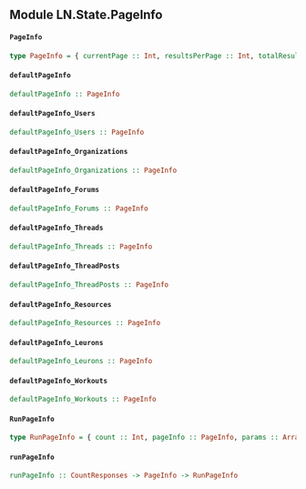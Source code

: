## Module LN.State.PageInfo

#### `PageInfo`

``` purescript
type PageInfo = { currentPage :: Int, resultsPerPage :: Int, totalResults :: Int, totalPages :: Int, sortOrder :: SortOrderBy, order :: OrderBy }
```

#### `defaultPageInfo`

``` purescript
defaultPageInfo :: PageInfo
```

#### `defaultPageInfo_Users`

``` purescript
defaultPageInfo_Users :: PageInfo
```

#### `defaultPageInfo_Organizations`

``` purescript
defaultPageInfo_Organizations :: PageInfo
```

#### `defaultPageInfo_Forums`

``` purescript
defaultPageInfo_Forums :: PageInfo
```

#### `defaultPageInfo_Threads`

``` purescript
defaultPageInfo_Threads :: PageInfo
```

#### `defaultPageInfo_ThreadPosts`

``` purescript
defaultPageInfo_ThreadPosts :: PageInfo
```

#### `defaultPageInfo_Resources`

``` purescript
defaultPageInfo_Resources :: PageInfo
```

#### `defaultPageInfo_Leurons`

``` purescript
defaultPageInfo_Leurons :: PageInfo
```

#### `defaultPageInfo_Workouts`

``` purescript
defaultPageInfo_Workouts :: PageInfo
```

#### `RunPageInfo`

``` purescript
type RunPageInfo = { count :: Int, pageInfo :: PageInfo, params :: Array Param }
```

#### `runPageInfo`

``` purescript
runPageInfo :: CountResponses -> PageInfo -> RunPageInfo
```



